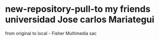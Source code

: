 # new-repository-pull-to my friends universidad Jose carlos Mariategui 
from original to local -   Fisher Multimedia sac
